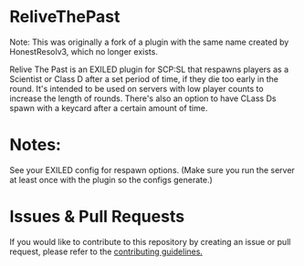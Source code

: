 # ReliveThePast
Note: This was originally a fork of a plugin with the same name created by HonestResolv3, which no longer exists.

Relive The Past is an EXILED plugin for SCP:SL that respawns players as a Scientist or Class D after a set period of time, if they die too early in the round. It's intended to be used on servers with low player counts to increase the length of rounds. There's also an option to have CLass Ds spawn with a keycard after a certain amount of time.

# Notes:
See your EXILED config for respawn options. (Make sure you run the server at least once with the plugin so the configs generate.)

# Issues & Pull Requests
 If you would like to contribute to this repository by creating an issue or pull request, please refer to the [contributing guidelines.](https://lambdagaming.github.io/contributing.html)
